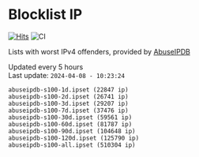 # Blocklist IP

[![Hits](https://hits.seeyoufarm.com/api/count/incr/badge.svg?url=https%3A%2F%2Fgithub.com%2Fborestad%2Fblocklist-ip%2F&count_bg=%2379C83D&title_bg=%23555555&icon=&icon_color=%23E7E7E7&title=hits&edge_flat=false)](https://hits.seeyoufarm.com)  ![CI](https://img.shields.io/github/workflow/status/borestad/blocklist-ip/CI?style=flat-square)

Lists with worst IPv4 offenders, provided by [AbuseIPDB](https://www.abuseipdb.com/)

<!-- FOOTER-PLACEHOLDER -->
Updated every 5 hours<br>
Last update: `2024-04-08 - 10:23:24`
```
abuseipdb-s100-1d.ipset (22847 ip)
abuseipdb-s100-2d.ipset (26741 ip)
abuseipdb-s100-3d.ipset (29207 ip)
abuseipdb-s100-7d.ipset (37476 ip)
abuseipdb-s100-30d.ipset (59561 ip)
abuseipdb-s100-60d.ipset (81787 ip)
abuseipdb-s100-90d.ipset (104648 ip)
abuseipdb-s100-120d.ipset (125790 ip)
abuseipdb-s100-all.ipset (510304 ip)
```
